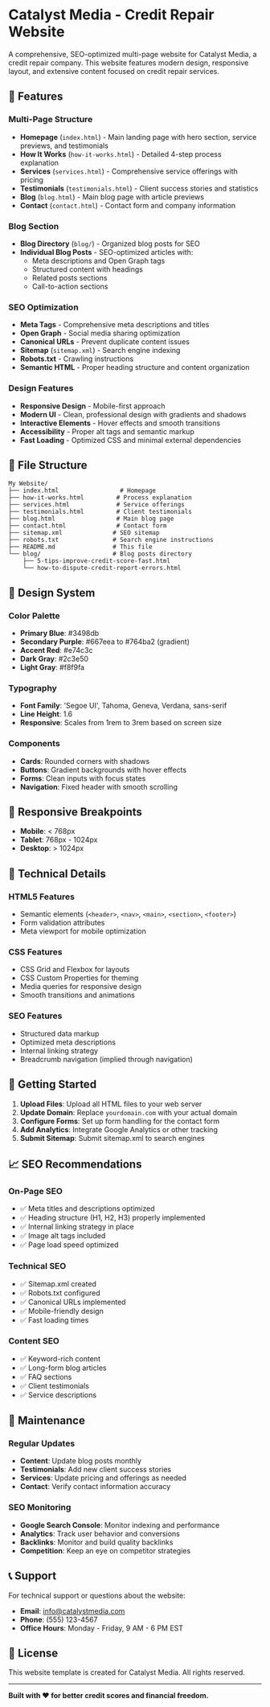 # Catalyst Media - Credit Repair Website

A comprehensive, SEO-optimized multi-page website for Catalyst Media, a credit repair company. This website features modern design, responsive layout, and extensive content focused on credit repair services.

## 🚀 Features

### Multi-Page Structure
- **Homepage** (`index.html`) - Main landing page with hero section, service previews, and testimonials
- **How It Works** (`how-it-works.html`) - Detailed 4-step process explanation
- **Services** (`services.html`) - Comprehensive service offerings with pricing
- **Testimonials** (`testimonials.html`) - Client success stories and statistics
- **Blog** (`blog.html`) - Main blog page with article previews
- **Contact** (`contact.html`) - Contact form and company information

### Blog Section
- **Blog Directory** (`blog/`) - Organized blog posts for SEO
- **Individual Blog Posts** - SEO-optimized articles with:
  - Meta descriptions and Open Graph tags
  - Structured content with headings
  - Related posts sections
  - Call-to-action sections

### SEO Optimization
- **Meta Tags** - Comprehensive meta descriptions and titles
- **Open Graph** - Social media sharing optimization
- **Canonical URLs** - Prevent duplicate content issues
- **Sitemap** (`sitemap.xml`) - Search engine indexing
- **Robots.txt** - Crawling instructions
- **Semantic HTML** - Proper heading structure and content organization

### Design Features
- **Responsive Design** - Mobile-first approach
- **Modern UI** - Clean, professional design with gradients and shadows
- **Interactive Elements** - Hover effects and smooth transitions
- **Accessibility** - Proper alt tags and semantic markup
- **Fast Loading** - Optimized CSS and minimal external dependencies

## 📁 File Structure

```
My Website/
├── index.html                 # Homepage
├── how-it-works.html         # Process explanation
├── services.html             # Service offerings
├── testimonials.html         # Client testimonials
├── blog.html                 # Main blog page
├── contact.html              # Contact form
├── sitemap.xml              # SEO sitemap
├── robots.txt               # Search engine instructions
├── README.md                # This file
└── blog/                    # Blog posts directory
    ├── 5-tips-improve-credit-score-fast.html
    └── how-to-dispute-credit-report-errors.html
```

## 🎨 Design System

### Color Palette
- **Primary Blue**: #3498db
- **Secondary Purple**: #667eea to #764ba2 (gradient)
- **Accent Red**: #e74c3c
- **Dark Gray**: #2c3e50
- **Light Gray**: #f8f9fa

### Typography
- **Font Family**: 'Segoe UI', Tahoma, Geneva, Verdana, sans-serif
- **Line Height**: 1.6
- **Responsive**: Scales from 1rem to 3rem based on screen size

### Components
- **Cards**: Rounded corners with shadows
- **Buttons**: Gradient backgrounds with hover effects
- **Forms**: Clean inputs with focus states
- **Navigation**: Fixed header with smooth scrolling

## 📱 Responsive Breakpoints

- **Mobile**: < 768px
- **Tablet**: 768px - 1024px
- **Desktop**: > 1024px

## 🔧 Technical Details

### HTML5 Features
- Semantic elements (`<header>`, `<nav>`, `<main>`, `<section>`, `<footer>`)
- Form validation attributes
- Meta viewport for mobile optimization

### CSS Features
- CSS Grid and Flexbox for layouts
- CSS Custom Properties for theming
- Media queries for responsive design
- Smooth transitions and animations

### SEO Features
- Structured data markup
- Optimized meta descriptions
- Internal linking strategy
- Breadcrumb navigation (implied through navigation)

## 🚀 Getting Started

1. **Upload Files**: Upload all HTML files to your web server
2. **Update Domain**: Replace `yourdomain.com` with your actual domain
3. **Configure Forms**: Set up form handling for the contact form
4. **Add Analytics**: Integrate Google Analytics or other tracking
5. **Submit Sitemap**: Submit sitemap.xml to search engines

## 📈 SEO Recommendations

### On-Page SEO
- ✅ Meta titles and descriptions optimized
- ✅ Heading structure (H1, H2, H3) properly implemented
- ✅ Internal linking strategy in place
- ✅ Image alt tags included
- ✅ Page load speed optimized

### Technical SEO
- ✅ Sitemap.xml created
- ✅ Robots.txt configured
- ✅ Canonical URLs implemented
- ✅ Mobile-friendly design
- ✅ Fast loading times

### Content SEO
- ✅ Keyword-rich content
- ✅ Long-form blog articles
- ✅ FAQ sections
- ✅ Client testimonials
- ✅ Service descriptions

## 🔄 Maintenance

### Regular Updates
- **Content**: Update blog posts monthly
- **Testimonials**: Add new client success stories
- **Services**: Update pricing and offerings as needed
- **Contact**: Verify contact information accuracy

### SEO Monitoring
- **Google Search Console**: Monitor indexing and performance
- **Analytics**: Track user behavior and conversions
- **Backlinks**: Monitor and build quality backlinks
- **Competition**: Keep an eye on competitor strategies

## 📞 Support

For technical support or questions about the website:
- **Email**: info@catalystmedia.com
- **Phone**: (555) 123-4567
- **Office Hours**: Monday - Friday, 9 AM - 6 PM EST

## 📄 License

This website template is created for Catalyst Media. All rights reserved.

---

**Built with ❤️ for better credit scores and financial freedom.** 